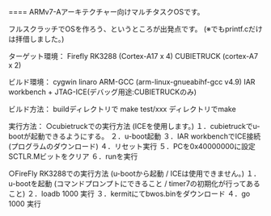 ====
ARMv7-Aアーキテクチャー向けマルチタスクOSです。

フルスクラッチでOSを作ろう、というところが出発点です。
(※でもprintf.cだけは拝借しました。)

ターゲット環境：
Firefly RK3288 (Cortex-A17 x 4)
CUBIETRUCK (cortex-A7 x 2)

ビルド環境：
cygwin
linaro ARM-GCC (arm-linux-gnueabihf-gcc v4.9)
IAR workbench + JTAG-ICE(デバッグ用途:CUBIETRUCKのみ)


ビルド方法：
 buildディレクトリで make
 test/xxx ディレクトリでmake

実行方法：
○cubietruckでの実行方法 (ICEを使用します。)
１．cubietruckでu-bootが起動できるようにする。
２．u-boot起動
３．IAR workbenchでICE接続(プログラムのダウンロード)
４．リセット実行
５．PCを0x40000000に設定 SCTLR.Mビットをクリア
６．runを実行

○FireFly RK3288での実行方法 (u-bootから起動 / ICEは使用できません。)
１．u-bootを起動 (コマンドプロンプトにできること / timer7の初期化が行ってあること)
２．loadb 1000 実行
３．kermitにてbwos.binをダウンロード
４．go 1000 実行

